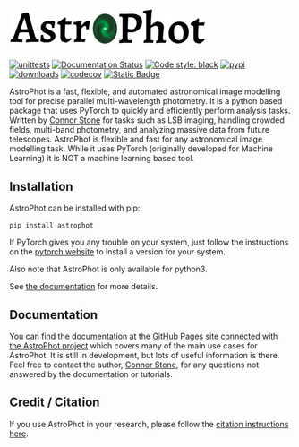 <picture>
  <source media="(prefers-color-scheme: dark)" srcset="https://github.com/Autostronomy/AstroPhot/blob/main/media/AP_logo_white.png?raw=true">
  <source media="(prefers-color-scheme: light)" srcset="https://github.com/Autostronomy/AstroPhot/blob/main/media/AP_logo.png?raw=true">
  <img alt="AstroPhot logo" src="media/AP_logo.png" width="70%">
</picture>

[![unittests](https://github.com/Autostronomy/AstroPhot/actions/workflows/testing.yaml/badge.svg?branch=main)](https://github.com/Autostronomy/AstroPhot/actions/workflows/testing.yaml)
[![Documentation Status](https://readthedocs.org/projects/astrophot/badge/?version=latest)](https://astrophot.readthedocs.io/en/latest/?badge=latest)
[![Code style: black](https://img.shields.io/badge/code%20style-black-000000.svg)](https://github.com/psf/black)
[![pypi](https://img.shields.io/pypi/v/astrophot.svg?logo=pypi&logoColor=white&label=PyPI)](https://pypi.org/project/astrophot/)
[![downloads](https://img.shields.io/pypi/dm/astrophot?label=PyPI%20Downloads)](https://libraries.io/pypi/astrophot)
[![codecov](https://img.shields.io/codecov/c/github/Autostronomy/AstroPhot?logo=codecov)](https://app.codecov.io/gh/Autostronomy/AstroPhot?search=&displayType=list)
[![Static Badge](https://img.shields.io/badge/ADS-record-2A79E4)](https://ui.adsabs.harvard.edu/abs/2023MNRAS.525.6377S/abstract)

AstroPhot is a fast, flexible, and automated astronomical image modelling tool
for precise parallel multi-wavelength photometry. It is a python based package
that uses PyTorch to quickly and efficiently perform analysis tasks. Written by
[Connor Stone](https://connorjstone.com/) for tasks such as LSB imaging,
handling crowded fields, multi-band photometry, and analyzing massive data from
future telescopes. AstroPhot is flexible and fast for any astronomical image
modelling task. While it uses PyTorch (originally developed for Machine
Learning) it is NOT a machine learning based tool.

## Installation

AstroPhot can be installed with pip:

```
pip install astrophot
```

If PyTorch gives you any trouble on your system, just follow the instructions on
the [pytorch website](https://pytorch.org/) to install a version for your
system.

Also note that AstroPhot is only available for python3.

See [the documentation](https://autostronomy.github.io/AstroPhot/) for more
details.

## Documentation

You can find the documentation at the
[GitHub Pages site connected with the AstroPhot project](https://autostronomy.github.io/AstroPhot/)
which covers many of the main use cases for AstroPhot. It is still in
development, but lots of useful information is there. Feel free to contact the
author, [Connor Stone](https://connorjstone.com/), for any questions not
answered by the documentation or tutorials.

## Credit / Citation

If you use AstroPhot in your research, please follow the
[citation instructions here](https://autostronomy.github.io/AstroPhot/citation.html).
